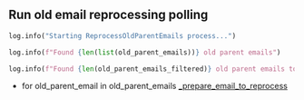 ## Run old email reprocessing polling

```python
log.info("Starting ReprocessOldParentEmails process...")

log.info(f"Found {len(list(old_parent_emails))} old parent emails")

log.info(f"Found {len(old_parent_emails_filtered)} old parent emails to be discarded")
```

* for old_parent_email in old_parent_emails
  [_prepare_email_to_reprocess](_prepare_email_to_reprocess.md)